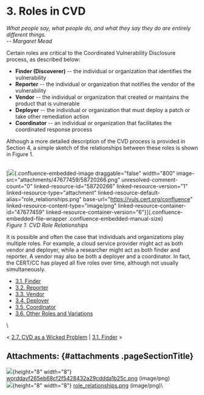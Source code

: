# 3. Roles in CVD 

*What people say, what people do, and what they say they do are entirely
different things.*\
*-- Margaret Mead*

Certain roles are critical to the Coordinated Vulnerability Disclosure
process, as described below:

-   **Finder (Discoverer)** -- the individual or organization that
    identifies the vulnerability
-   **Reporter** -- the individual or organization that notifies the
    vendor of the vulnerability
-   **Vendor** -- the individual or organization that created or
    maintains the product that is vulnerable
-   **Deployer** -- the individual or organization that must deploy a
    patch or take other remediation action
-   **Coordinator** -- an individual or organization that facilitates
    the coordinated response process

Although a more detailed description of the CVD process is provided in
Section 4, a simple sketch of the relationships between these roles is
shown in Figure 1.

\
[![](attachments/47677459/58720266.png){.confluence-embedded-image
draggable="false" width="800"
image-src="attachments/47677459/58720266.png"
unresolved-comment-count="0" linked-resource-id="58720266"
linked-resource-version="1" linked-resource-type="attachment"
linked-resource-default-alias="role_relationships.png"
base-url="https://vuls.cert.org/confluence"
linked-resource-content-type="image/png"
linked-resource-container-id="47677459"
linked-resource-container-version="6"}]{.confluence-embedded-file-wrapper
.confluence-embedded-manual-size}\
*Figure 1:* *CVD Role Relationships*

It is possible and often the case that individuals and organizations
play multiple roles. For example, a cloud service provider might act as
both vendor and deployer, while a researcher might act as both finder
and reporter. A vendor may also be both a deployer and a coordinator. In
fact, the CERT/CC has played all five roles over time, although not
usually simultaneously.

-   [3.1. Finder](3_1)
-   [3.2. Reporter](3_2)
-   [3.3. Vendor](3_3)
-   [3.4. Deployer](3_4)
-   [3.5. Coordinator](3_5)
-   [3.6. Other Roles and
    Variations](3_6)

\

\< [2.7. CVD as a Wicked
Problem](2.7.-CVD-as-a-Wicked-Problem_47677457.md) \| [3.1.
Finder](3_1) \>

## Attachments: {#attachments .pageSectionTitle}

![](images/icons/bullet_blue.gif){height="8" width="8"}
[worddavf265eb68cf2f5428432a29cddda1b25c.png](attachments/47677459/47677458.png)
(image/png)\
![](images/icons/bullet_blue.gif){height="8" width="8"}
[role_relationships.png](attachments/47677459/58720266.png) (image/png)\

